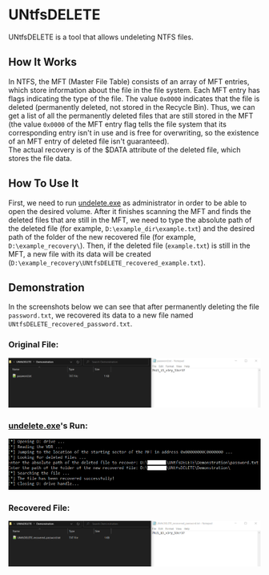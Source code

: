 # UNtfsDELETE
UNtfsDELETE is a tool that allows undeleting NTFS files.

## How It Works
In NTFS, the MFT (Master File Table) consists of an array of MFT entries,
which store information about the file in the file system.
Each MFT entry has flags indicating the type of the file.
The value `0x0000` indicates that the file is deleted (permanently deleted, not stored in the Recycle Bin).
Thus, we can get a list of all the permanently deleted files that are still stored in the MFT
(the value `0x0000` of the MFT entry flag tells the file system that its corresponding entry isn't in use and is free for overwriting,
so the existence of an MFT entry of deleted file isn't guaranteed).  
The actual recovery is of the $DATA attribute of the deleted file, which stores the file data.

## How To Use It
First, we need to run [undelete.exe](undelete/x64/Debug/undelete.exe) as administrator in order to be able to open the desired volume.
After it finishes scanning the MFT and finds the deleted files that are still in the MFT, we need to type the absolute path of the deleted file
(for example, `D:\example_dir\example.txt`) and the desired path of the folder of the new recovered file (for example, `D:\example_recovery\`).
Then, if the deleted file (`example.txt`) is still in the MFT, a new file with its data will be created (`D:\example_recovery\UNtfsDELETE_recovered_example.txt`).

## Demonstration

In the screenshots below we can see that after permanently deleting the file `password.txt`, we recovered its data to a new file named `UNtfsDELETE_recovered_password.txt`.

### Original File:
![img](Demonstration/Original%20file.png "Original File")

### [undelete.exe](undelete/x64/Debug/undelete.exe)'s Run:
![img](Demonstration/undelete.exe's%20run.png "undelete.exe's Run")

### Recovered File:
![img](Demonstration/Recovered%20file.png "Recovered File")